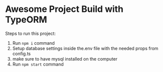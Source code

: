 # Awesome Project Build with TypeORM

Steps to run this project:

1. Run `npm i` command
2. Setup database settings inside the.env file with the needed props from config.ts
3. make sure to have mysql installed on the computer
4. Run `npm start` command
